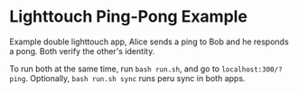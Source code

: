 # Lighttouch Ping-Pong Example

Example double lighttouch app, Alice sends a ping to Bob and he responds a pong. Both verify the other's identity.

To run both at the same time, run `bash run.sh`, and go to `localhost:300/?ping`.
Optionally, `bash run.sh sync` runs peru sync in both apps.